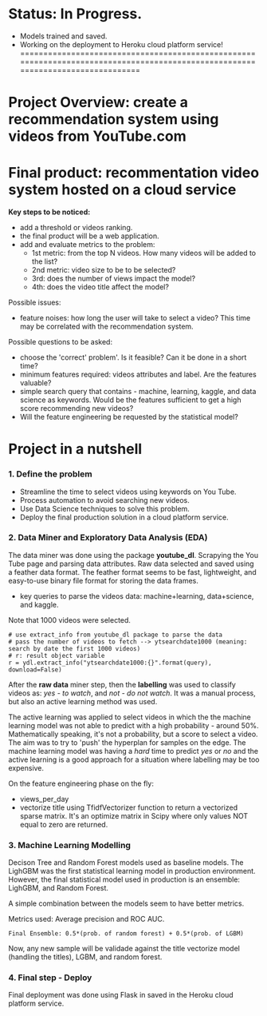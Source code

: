# **Status:** In Progress. 
- Models trained and saved. 
- Working on the deployment to Heroku cloud platform service!
================================================================================================================================

# Project Overview: create a recommendation system using videos from YouTube.com
# Final product: recommentation video system hosted on a cloud service 

**Key steps to be noticed:**
 - add a threshold or videos ranking.
 - the final product will be a web application.
 - add and evaluate metrics to the problem:
   - 1st metric: from the top N videos. How many videos will be added to the list?
   - 2nd metric: video size to be to be selected?
   - 3rd: does the number of views impact the model?
   - 4th: does the video title affect the model?

Possible issues:
 - feature noises: how long the user will take to select a video?
   This time may be correlated with the recommendation system.


Possible questions to be asked:
- choose the 'correct' problem'. Is it feasible? Can it be done in a short time?
- minimum features required: videos attributes and label. Are the features valuable?
- simple search query that contains - machine, learning, kaggle, and data science as keywords. Would be the features sufficient to get a high score recommending new videos?
- Will the feature engineering be requested by the statistical model?

# Project in a nutshell

### 1. Define the problem
  - Streamline the time to select videos using keywords on You Tube.
  - Process automation to avoid searching new videos.
  - Use Data Science techniques to solve this problem.
  - Deploy the final production solution in a cloud platform service.

### 2. Data Miner and Exploratory Data Analysis (EDA)

The data miner was done using the package **youtube_dl**. Scrapying the You Tube page and parsing data attributes. Raw data selected and saved using a feather data format.
The feather format seems to be fast, lightweight, and easy-to-use binary file format for storing the data frames.

 -  key queries to parse the videos data: machine+learning, data+science, and kaggle.
 
 Note that 1000 videos were selected.
 
 ```
 # use extract_info from youtube_dl package to parse the data
# pass the number of videos to fetch --> ytsearchdate1000 (meaning: search by date the first 1000 videos)
# r: result object variable
 r = ydl.extract_info("ytsearchdate1000:{}".format(query), download=False)

```
After the **raw data** miner step, then the **labelling** was used to classify videos as: *yes - to watch*, and *not - do not watch*. It was a manual process, but also an active learning method was used.

The active learning was applied to select videos in which the the machine learning model was not able to predict with a high probability - around 50%. Mathematically speaking, it's not a probability, but a score to select a video.
The aim was to try to 'push' the hyperplan for samples on the edge. The machine learning model was having a *hard* time to predict *yes* or *no* and the active learning is a good approach for a situation where labelling may be too expensive.

On the feature engineering phase on the fly: 
- views_per_day
- vectorize title using TfidfVectorizer function to return a vectorized sparse matrix. It's an optimize matrix in Scipy where only values NOT equal to zero are returned.

### 3. Machine Learning Modelling

Decison Tree and Random Forest models used as baseline models. The LighGBM was the first statistical learning model in production environment.
However, the final statistical model used in production is an ensemble: LighGBM, and Random Forest.

A simple combination between the models seem to have better metrics.

Metrics used: Average precision and ROC AUC.

```
Final Ensemble: 0.5*(prob. of random forest) + 0.5*(prob. of LGBM)
```

Now, any new sample will be validade against the title vectorize model (handling the titles), LGBM, and random forest.

### 4. Final step - Deploy

Final deployment was done using Flask in saved in the Heroku cloud platform service. 

